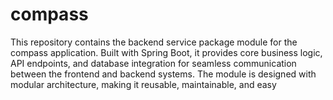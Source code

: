 # compass
This repository contains the backend service package module for the compass application. Built with Spring Boot, it provides core business logic, API endpoints, and database integration for seamless communication between the frontend and backend systems. The module is designed with modular architecture, making it reusable, maintainable, and easy
